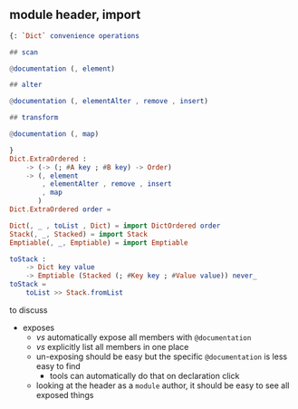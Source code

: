 ## module header, import

```elm
{: `Dict` convenience operations

## scan

@documentation (, element)

## alter

@documentation (, elementAlter , remove , insert)

## transform

@documentation (, map)

}
Dict.ExtraOrdered :
    -> (-> (; #A key ; #B key) -> Order)
    -> (, element
        , elementAlter , remove , insert
        , map
       )
Dict.ExtraOrdered order =

Dict(, _ , toList , Dict) = import DictOrdered order
Stack(, _, Stacked) = import Stack
Emptiable(, _, Emptiable) = import Emptiable

toStack :
    -> Dict key value
    -> Emptiable (Stacked (; #Key key ; #Value value)) never_
toStack =
    toList >> Stack.fromList
```

to discuss
- exposes
    - _vs_ automatically expose all members with `@documentation`
    - _vs_ explicitly list all members in one place
    - un-exposing should be easy but the specific `@documentation` is less easy to find
        - tools can automatically do that on declaration click
    - looking at the header as a `module` author, it should be easy to see all exposed things
